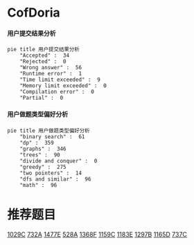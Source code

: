 # CofDoria

<!-- tabs:start -->



#### **用户提交结果分析**

```mermaid
pie title 用户提交结果分析
    "Accepted" :  34
    "Rejected" :  0
    "Wrong answer" :  56
    "Runtime error" :  1
    "Time limit exceeded" :  9
    "Memory limit exceeded" :  0
    "Compilation error" :  0
    "Partial" :  0
```

#### **用户做题类型偏好分析**

```mermaid
pie title 用户做题类型偏好分析
    "binary search" :  61
    "dp" :  359
    "graphs" :  346
    "trees" :  90
    "divide and conquer" :  0
    "greedy" :  275
    "two pointers" :  14
    "dfs and similar" :  96
    "math" :  96
```



<!-- tabs:end -->
# 推荐题目
[1029C](https://codeforces.com/contest/1029/problem/C)
[732A](https://codeforces.com/contest/732/problem/A)
[1477E](https://codeforces.com/contest/1477/problem/E)
[528A](https://codeforces.com/contest/528/problem/A)
[1368F](https://codeforces.com/contest/1368/problem/F)
[1159C](https://codeforces.com/contest/1159/problem/C)
[1183E](https://codeforces.com/contest/1183/problem/E)
[1297B](https://codeforces.com/contest/1297/problem/B)
[1165D](https://codeforces.com/contest/1165/problem/D)
[737C](https://codeforces.com/contest/737/problem/C)
